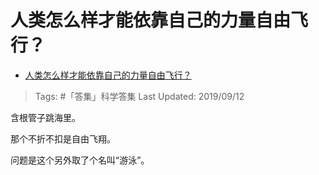 # 人类怎么样才能依靠自己的力量自由飞行？

- [人类怎么样才能依靠自己的力量自由飞行？](https://www.zhihu.com/question/344694446/answer/821225310)

>Tags: #「答集」科学答集
>Last Updated: 2019/09/12

含根管子跳海里。

那个不折不扣是自由飞翔。

问题是这个另外取了个名叫“游泳”。